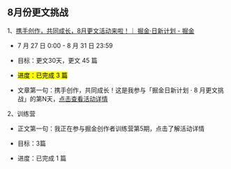 ## 8月份更文挑战

1、[携手创作，共同成长，8月更文活动来啦！｜ 掘金·日新计划 - 掘金](https://juejin.cn/post/7123120819437322247?utm_source=web&utm_medium=banner&utm_campaign=gengwen202208)

- 7 月 27 日 0:00 - 8 月 31 日 23:59

- 目标：更文30天，更文 45 篇

- <mark>进度：已完成 3 篇</mark>

- 文章第一句：携手创作，共同成长！这是我参与「掘金日新计划 · 8 月更文挑战」的第N天，[点击查看活动详情](https://link.juejin.cn/?target=)

2、训练营

- 正文第一句：我正在参与掘金创作者训练营第5期，点击了解活动详情

- 目标：3篇

- 进度：已完成 1 篇
